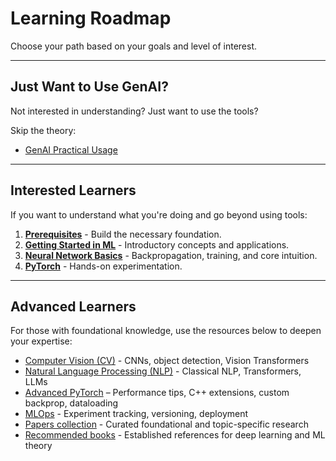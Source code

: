 # Learning Roadmap

Choose your path based on your goals and level of interest.

---

## Just Want to Use GenAI?

Not interested in understanding? Just want to use the tools?

Skip the theory:
- [GenAI Practical Usage](../genai_practical/)

---

## Interested Learners

If you want to understand what you're doing and go beyond using tools:

1. **[Prerequisites](./prerequisites.md)** - Build the necessary foundation.
2. **[Getting Started in ML](./how_to_start_ml.md)** - Introductory concepts and applications.
3. **[Neural Network Basics](./neural_network_basics.md)** - Backpropagation, training, and core intuition.
4. **[PyTorch](../resources/beginner_pytorch)** - Hands-on experimentation.

---

## Advanced Learners

For those with foundational knowledge, use the resources below to deepen your expertise:

- [Computer Vision (CV)](../resources/CV/) - CNNs, object detection, Vision Transformers  
- [Natural Language Processing (NLP)](../resources/NLP/) - Classical NLP, Transformers, LLMs  
- [Advanced PyTorch](../resources/advanced_pytorch) – Performance tips, C++ extensions, custom backprop, dataloading
- [MLOps](../resources/mlops.md) - Experiment tracking, versioning, deployment 
- [Papers collection](../resources/nice_papers.md) - Curated foundational and topic-specific research
- [Recommended books](../resources/books.md) - Established references for deep learning and ML theory
